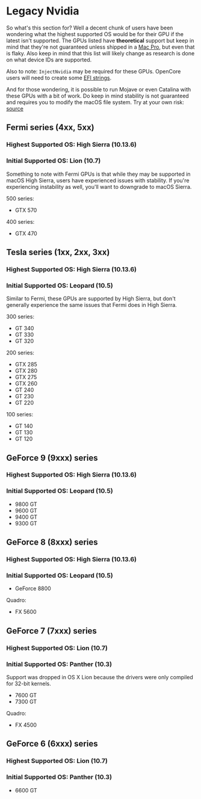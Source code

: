 # Legacy Nvidia

So what's this section for? Well a decent chunk of users have been wondering what the highest supported OS would be for their GPU if the latest isn't supported. The GPUs listed have **theoretical** support but keep in mind that they're not guaranteed unless shipped in a [Mac Pro](https://support.apple.com/en-lamr/HT201805), but even that is flaky. Also keep in mind that this list will likely change as research is done on what device IDs are supported.

Also to note: `InjectNvidia` may be required for these GPUs. OpenCore users will need to create some [EFI strings](http://forum.netkas.org/index.php?topic=222.0).

And for those wondering, it is possible to run Mojave or even Catalina with these GPUs with a bit of work. Do keep in mind stability is not guaranteed and requires you to modify the macOS file system. Try at your own risk: [source](https://www.insanelymac.com/forum/topic/339035-pre-release-macos-catalina/?page=21&tab=comments#comment-2677545)

## **Fermi series (4xx, 5xx)**

### Highest Supported OS: High Sierra (10.13.6)

### Initial Supported OS: Lion (10.7)

Something to note with Fermi GPUs is that while they may be supported in macOS High Sierra, users have experienced issues with stability. If you're experiencing instability as well, you'll want to downgrade to macOS Sierra.

500 series:

* GTX 570

400 series:

* GTX 470

## **Tesla series (1xx, 2xx, 3xx)**

### Highest Supported OS: High Sierra (10.13.6)

### Initial Supported OS: Leopard (10.5)

Similar to Fermi, these GPUs are supported by High Sierra, but don't generally experience the same issues that Fermi does in High Sierra.

300 series:

* GT 340
* GT 330
* GT 320

200 series:

* GTX 285
* GTX 280
* GTX 275
* GTX 260
* GT 240
* GT 230
* GT 220

100 series:

* GT 140
* GT 130
* GT 120

## **GeForce 9 (9xxx) series**

### Highest Supported OS: High Sierra (10.13.6)

### Initial Supported OS: Leopard (10.5)

* 9800 GT
* 9600 GT
* 9400 GT
* 9300 GT

## **GeForce 8 (8xxx) series**

### Highest Supported OS: High Sierra (10.13.6)

### Initial Supported OS: Leopard (10.5)

* GeForce 8800

Quadro:

* FX 5600

## **GeForce 7 (7xxx) series**

### Highest Supported OS: Lion (10.7)

### Initial Supported OS: Panther (10.3)

Support was dropped in OS X Lion because the drivers were only compiled for 32-bit kernels.

* 7600 GT
* 7300 GT

Quadro:

* FX 4500

## **GeForce 6 (6xxx) series**

### Highest Supported OS: Lion (10.7)

### Initial Supported OS: Panther (10.3)

* 6600 GT
